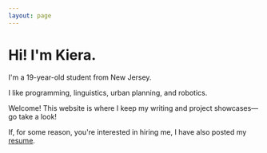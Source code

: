 ```yaml
---
layout: page
---
```


# Hi! I'm Kiera.

I'm a 19-year-old student from New Jersey.

I like programming, linguistics, urban planning, and robotics.

Welcome! This website is where I keep my writing and project showcases—go take a look!

If, for some reason, you're interested in hiring me, I have also posted my <a href="/resume">resume</a>.
